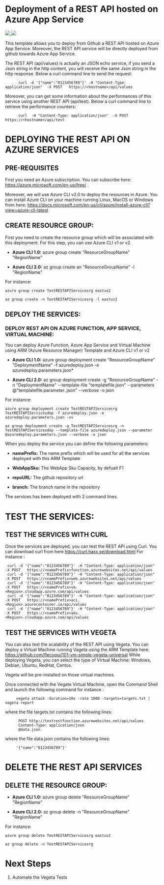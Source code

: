 # Deployment of a REST API  hosted on Azure App Service

<a href="https://portal.azure.com/#create/Microsoft.Template/uri/https%3A%2F%2Fraw.githubusercontent.com%2Fflecoqui%2FTestRESTAPIServices%2Fmaster%2FAzure%2F101-appservice%2Fazuredeploy.json" target="_blank">
    <img src="http://azuredeploy.net/deploybutton.png"/>
</a>
<a href="http://armviz.io/#/?load=https%3A%2F%2Fraw.githubusercontent.com%2Fflecoqui%2FTestRESTAPIServices%2Fmaster%2FAzure%2F101-appservice%2Fazuredeploy.json" target="_blank">
    <img src="http://armviz.io/visualizebutton.png"/>
</a>

This template allows you to deploy from Github a REST API  hosted on Azure App Service. Moreover, the REST API service will be directly deployed from github towards Azure App Service.

The REST API (api/values) is actually an JSON echo service, if you send a Json string in the http content, you will receive the same Json string in the http response.
Below a curl command line to send the request:


          curl -d '{"name":"0123456789"}' -H "Content-Type: application/json"  -X POST   https://<hostname>/api/values


Moreover, you can get some information about the performances of this service using another REST API (api/test).
Below a curl command line to retrieve the performance counters:


          curl  -H "Content-Type: application/json"  -X POST   https://<hostname>/api/test




# DEPLOYING THE REST API ON AZURE SERVICES

## PRE-REQUISITES
First you need an Azure subscription.
You can subscribe here:  https://azure.microsoft.com/en-us/free/ . </p>
Moreover, we will use Azure CLI v2.0 to deploy the resources in Azure.
You can install Azure CLI on your machine running Linux, MacOS or Windows from here: https://docs.microsoft.com/en-us/cli/azure/install-azure-cli?view=azure-cli-latest 



## CREATE RESOURCE GROUP:
First you need to create the resource group which will be associated with this deployment. For this step, you can use Azure CLI v1 or v2.

* **Azure CLI 1.0:** azure group create "ResourceGroupName" "RegionName"

* **Azure CLI 2.0:** az group create an "ResourceGroupName" -l "RegionName"

For instance:

    azure group create TestRESTAPIServicesrg eastus2

    az group create -n TestRESTAPIServicesrg -l eastus2

## DEPLOY THE SERVICES:

### DEPLOY REST API ON AZURE FUNCTION, APP SERVICE, VIRTUAL MACHINE:
You can deploy Azure Function, Azure App Service and Virtual Machine using ARM (Azure Resource Manager) Template and Azure CLI v1 or v2

* **Azure CLI 1.0:** azure group deployment create "ResourceGroupName" "DeploymentName"  -f azuredeploy.json -e azuredeploy.parameters.json*

* **Azure CLI 2.0:** az group deployment create -g "ResourceGroupName" -n "DeploymentName" --template-file "templatefile.json" --parameters @"templatefile.parameter..json"  --verbose -o json

For instance:

    azure group deployment create TestRESTAPIServicesrg TestRESTAPIServicesdep -f azuredeploy.json -e azuredeploy.parameters.json -vv

    az group deployment create -g TestRESTAPIServicesrg -n TestRESTAPIServicesdep --template-file azuredeploy.json --parameter @azuredeploy.parameters.json --verbose -o json


When you deploy the service you can define the following parameters:</p>
* **namePrefix:** The name prefix which will be used for all the services deployed with this ARM Template</p>
* **WebAppSku:** The WebApp Sku Capacity, by defualt F1</p>
* **repoURL:** The github repository url</p>
* **branch:** The branch name in the repository</p>

The services has been deployed with 2 command lines.


# TEST THE SERVICES:

## TEST THE SERVICES WITH CURL
Once the services are deployed, you can test the REST API using Curl. You can download curl from here https://curl.haxx.se/download.html 
For instance :

     curl -d '{"name":"0123456789"}' -H "Content-Type: application/json"  -X POST   https://<namePrefix>function.azurewebsites.net/api/values
     curl -d '{"name":"0123456789"}' -H "Content-Type: application/json"  -X POST   https://<namePrefix>web.azurewebsites.net/api/values
     curl -d '{"name":"0123456789"}' -H "Content-Type: application/json"  -X POST   https://<namePrefix>vm.<Region>.cloudapp.azure.com/api/values
     curl -d '{"name":"0123456789"}' -H "Content-Type: application/json"  -X POST   https://<namePrefix>aci.<Region>.azurecontainer.io/api/values
     curl -d '{"name":"0123456789"}' -H "Content-Type: application/json"  -X POST   https://<namePrefix>aks.<Region>.cloudapp.azure.com/api/values

</p>

## TEST THE SERVICES WITH VEGETA
You can also test the scalability of the REST API using Vegeta. 
You can deploy a Virtual Machine running Vageta using the ARM Template here: https://github.com/flecoqui/101-vm-simple-vegeta-universal 
While deploying Vegeta, you can select the type of Virtual Machine: Windows, Debian, Ubuntu, RedHat, Centos.

Vegeta will be pre-installed on those virtual machines.

Once connected with the Vegate Virtual Machine, open the Command Shell and launch the following command for instance :</p>


         vegeta attack -duration=10s -rate 1000 -targets=targets.txt | vegeta report 



where the file targets.txt contains the following lines: </p>


          POST http://testrestfunction.azurewebsites.net/api/values
          Content-Type: application/json
          @data.json



where the file data.json contains the following lines: </p>


         '{"name":"0123456789"}'


# DELETE THE REST API SERVICES 


## DELETE THE RESOURCE GROUP:

* **Azure CLI 1.0:**      azure group delete "ResourceGroupName" "RegionName"

* **Azure CLI 2.0:**  az group delete -n "ResourceGroupName" "RegionName"

For instance:

    azure group delete TestRESTAPIServicesrg eastus2

    az group delete -n TestRESTAPIServicesrg 





# Next Steps

1. Automate the Vegeta Tests  
